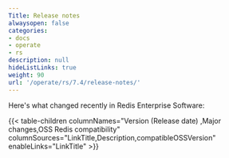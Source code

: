 ```yaml
---
Title: Release notes
alwaysopen: false
categories:
- docs
- operate
- rs
description: null
hideListLinks: true
weight: 90
url: '/operate/rs/7.4/release-notes/'
---
```


Here's what changed recently in Redis Enterprise Software:

{{< table-children columnNames="Version&nbsp;(Release&nbsp;date)&nbsp;,Major changes,OSS&nbsp;Redis compatibility" columnSources="LinkTitle,Description,compatibleOSSVersion" enableLinks="LinkTitle" >}}
